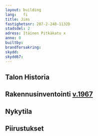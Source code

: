 ```yaml
---
layout: building
lang:   fi
title: Jims
fastighetsnr: 287-2-248-1132D
stadsdel: 2
adress: Itäinen Pitkäkatu x
anno: 0
builtby:
brandforsakring:
skydd:
skydd67:
---
```

## Talon Historia


## Rakennusinventointi <a href="/sources/keinanen_karki.pdf">v.1967</a>


## Nykytila


## Piirustukset
